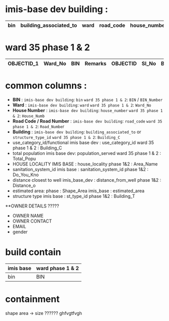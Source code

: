 # imis-base dev building :

| bin | building_associated_to | ward | road_code | house_number | house_locality | tax_code | structure_type_id | surveyed_date | floor_count | construction_year | functional_use_id | use_category_id | office_business_name | household_served | population_served | male_population | female_population | other_population | diff_abled_male_pop | diff_abled_female_pop | diff_abled_others_pop | low_income_hh | lic_id | water_source_id | watersupply_pipe_code | water_customer_id | well_presence_status | distance_from_well | swm_customer_id | toilet_status | toilet_count | household_with_private_toilet | population_with_private_toilet | sanitation_system_id | sewer_code | drain_code | desludging_vehicle_accessible | geom | verification_status | estimated_area | user_id | created_at | updated_at | deleted_at |
| --- | ---------------------- | ---- | --------- | ------------ | -------------- | -------- | ----------------- | ------------- | ----------- | ----------------- | ----------------- | --------------- | -------------------- | ---------------- | ----------------- | --------------- | ----------------- | ---------------- | ------------------- | --------------------- | --------------------- | ------------- | ------ | --------------- | --------------------- | ----------------- | -------------------- | ------------------ | --------------- | ------------- | ------------ | ----------------------------- | ------------------------------ | -------------------- | ---------- | ---------- | ----------------------------- | ---- | ------------------- | -------------- | ------- | ---------- | ---------- | ---------- |

# ward 35 phase 1 & 2

| OBJECTID_1 | Ward_No | BIN | Remarks | OBJECTID | Sl_No | BIN_Number | Y | X | Name_of_th | Mobile_Num | Email_Addr | House_Numb | Road_Numbe | Block_Numb | Ward_Numbe | Area_Name | Building_C | Uses_of_th |
| ---------- | ------- | --- | ------- | -------- | ----- | ---------- | - | - | ---------- | ---------- | ---------- | ---------- | ---------- | ---------- | ---------- | --------- | ---------- | ---------- |

# common columns :

* **BIN** :
  `imis-base dev building`: `bin`
  `ward 35 phase 1 & 2`: `BIN` / `BIN_Number`
* **Ward** :
  `imis-base dev building`: `ward`
  `ward 35 phase 1 & 2`: `Ward_No`
* **House Number** :
  `imis-base dev building`: `house_number`
  `ward 35 phase 1 & 2`: `House_Numb`
* **Road Code / Road Number** :
  `imis-base dev building`: `road_code`
  `ward 35 phase 1 & 2`: `Road_Numbe`r
* **Building** :
  `imis-base dev building`: `building_associated_to` or `structure_type_id`
  `ward 35 phase 1 & 2`: `Building_C`
* use_category_id/functional
  imis base dev : use_category_id
  ward 35 phase 1 & 2 : Building_C
* total population
  imis base dev: population_served
  ward 35 phase 1 & 2 : Total_Popu
* HOUSE LOCALITY
  IMIS BASE : house_locality
  phase 1&2 : Area_Name
* sanitation_system_id
  imis base : sanitation_system_id
  phase 1&2 : Do_You_Kno
* distance closest to well
  imis_base_dev : distance_from_well
  phase 1&2 : Distance_o
* estimated area:
  phase : Shape_Area
  imis_base : estimated_area
* structure type
  imis base : st_type_id
  phase 1&2 : Building_T

**OWNER DETAILS ?????

- OWNER NAME
- OWNER CONTACT
- EMAIL
- gender

# build contain

| imis base | ward phase 1 & 2 |
| --------- | ---------------- |
| bin       | BIN              |

# containment

shape area -> size ??????
ghfvgtfvgh
